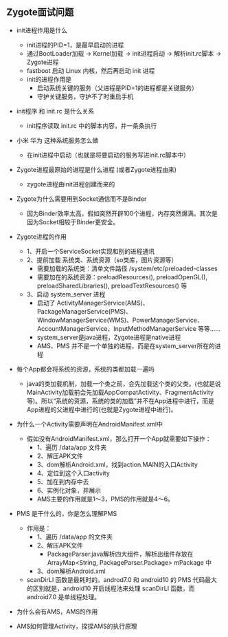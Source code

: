 ## Zygote面试问题

- init进程作用是什么
  - init进程的PID=1，是最早启动的进程
  - 通过BootLoader加载 -> Kernel加载 -> init进程启动 -> 解析init.rc脚本 -> Zygote进程
  - fastboot 启动 Linux 内核，然后再启动 init 进程
  - init的进程作用是
    - 启动系统关键的服务（父进程是PID=1的进程都是关键服务）
    - 守护关键服务，守护不了时重启手机
- init程序 和 init.rc 是什么关系
  - init程序读取 init.rc 中的脚本内容，并一条条执行
- 小米 华为 这种系统服务怎么做
  - 在init进程中启动（也就是将要启动的服务写进init.rc脚本中）
- Zygote进程最原始的进程是什么进程 (或者Zygote进程由来)
  - zygote进程由init进程创建而来的
- Zygote为什么需要用到Socket通信而不是Binder
  - 因为Binder效率太高，假如突然开辟100个进程，内存突然爆满。其次是因为Socket相较于Binder更安全。
- Zygote进程的作用
  - 1、开启一个ServiceSocket实现和别的进程通讯
  - 2、提前加载 系统类、系统资源（so类库，图片资源等）
    - 需要加载的系统类：清单文件路径 /system/etc/preloaded-classes
    - 需要加在的系统资源：preloadResources(), preloadOpenGL(), preloadSharedLibraries(), preloadTextResources() 等
  - 3、启动 system_server 进程
    - 启动了 ActivityManagerService(AMS)、PackageManagerService(PMS)、WindowManagerService(WMS)、PowerManagerService、AccountManagerService、InputMethodManagerService 等等......
    - system_server是java进程，Zygote进程是native进程
    - AMS、PMS 并不是一个单独的进程，而是在system_server所在的进程
- 每个App都会将系统的资源，系统的类都加载一遍吗
  - java的类加载机制，加载一个类之前，会先加载这个类的父类。(也就是说MainActivity加载前会先加载AppCompatActivity、FragmentActivity等)。所以“系统的资源，系统的类的加载”并不在App进程中进行，而是App进程的父进程中进行的(也就是Zygote进程中进行)。
- 为什么一个Activity需要声明在AndroidManifest.xml中
  - 假如没有AndroidManifest.xml，那么打开一个App就需要如下操作：
    - 1、遍历 /data/app 文件夹 
    - 2、解压APK文件
    - 3、dom解析Android.xml，找到action.MAIN的入口Activity
    - 4、定位到这个入口activity
    - 5、加在到内存中去
    - 6、实例化对象，并展示
    - AMS主要的作用就是1～3，PMS的作用就是4～6。

- PMS 是干什么的，你是怎么理解PMS
  - 作用是：
    - 1、遍历 /data/app 的文件夹
    - 2、解压APK文件
      - PackageParser.java解析四大组件，解析出组件存放在 ArrayMap<String, PackageParser.Package> mPackage 中
    - 3、dom解析Android.xml
  - scanDirLI 函数是最耗时的。androd7.0 和 android10 的 PMS 代码最大的区别就是，android10 开启线程池来处理 scanDirLI 函数，而 android7.0 是单线程处理。
- 为什么会有AMS，AMS的作用
- AMS如何管理Activity，探探AMS的执行原理